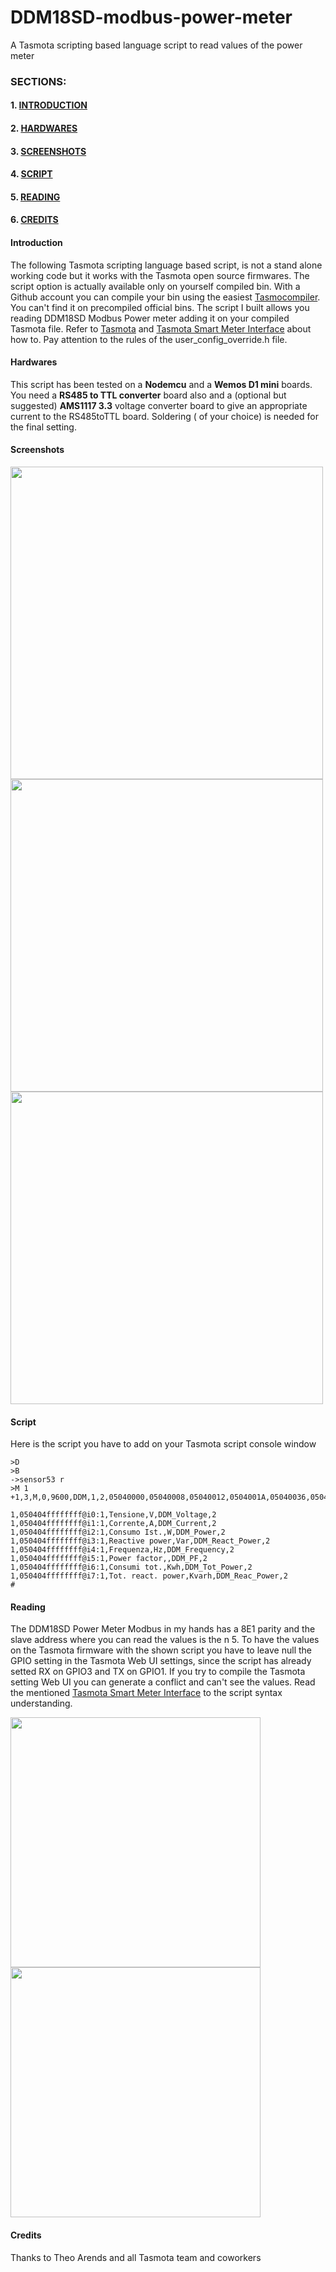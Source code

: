 # DDM18SD-modbus-power-meter
A Tasmota scripting based language script to read values of the power meter
### SECTIONS:

#### 1. [INTRODUCTION](#Introduction)
#### 2. [HARDWARES](#Hardwares)
#### 3. [SCREENSHOTS](#Screenshots)
#### 4. [SCRIPT](#Script)
#### 5. [READING](#Reading)
#### 6. [CREDITS](#Credits)




#### <a name="Introduction"><a/>Introduction
  The following Tasmota scripting language based script, is not a stand alone working code but it works with the Tasmota open source firmwares. 
  The script option is actually available only on yourself compiled bin. With a Github account you can compile your bin using the easiest
  [Tasmocompiler](https://gitpod.io/#https://github.com/benzino77/tasmocompiler). You can't find it on precompiled official bins.
  The script I built allows you reading DDM18SD Modbus Power meter adding it on your compiled Tasmota file.
  Refer to [Tasmota](https://tasmota.github.io/docs/Smart-Meter-Interface/) and
  [Tasmota Smart Meter Interface](https://docs.github.com/en/get-started/writing-on-github/getting-started-with-writing-and-formatting-on-github/basic-writing-and-formatting-syntax#section-links) 
  about how to. Pay attention to the rules of the user_config_override.h file.
  
#### <a name="Hardwares"><a/>Hardwares
  This script has been tested on a **Nodemcu** and a **Wemos D1 mini** boards. You need a **RS485 to TTL converter** board also and a (optional but suggested) **AMS1117 3.3** voltage converter board to give an appropriate current to the RS485toTTL board. Soldering ( of your choice) is needed for the final setting.
  
#### <a name="Screenshots"><a/>Screenshots 
  <img src="https://user-images.githubusercontent.com/75567026/164746722-c983da6b-3b11-47bc-bb9a-9824650caf2c.jpg" width="500">
  <img src="https://user-images.githubusercontent.com/75567026/164745787-a0a66f68-b61d-41fa-8d1b-3e98f7a7efd5.jpg" width="500">
  <img src="https://user-images.githubusercontent.com/75567026/164745995-3457348d-3092-4550-80b0-f86f6e2d4e27.jpg" width="500">
   
#### <a name="Script"><a/>Script
  Here is the script you have to add on your Tasmota script console window
  ```
>D  
>B  
->sensor53 r
>M 1  
+1,3,M,0,9600,DDM,1,2,05040000,05040008,05040012,0504001A,05040036,0504002A,05040100,05040400

1,050404ffffffff@i0:1,Tensione,V,DDM_Voltage,2  
1,050404ffffffff@i1:1,Corrente,A,DDM_Current,2  
1,050404ffffffff@i2:1,Consumo Ist.,W,DDM_Power,2
1,050404ffffffff@i3:1,Reactive power,Var,DDM_React_Power,2
1,050404ffffffff@i4:1,Frequenza,Hz,DDM_Frequency,2 
1,050404ffffffff@i5:1,Power factor,,DDM_PF,2
1,050404ffffffff@i6:1,Consumi tot.,Kwh,DDM_Tot_Power,2
1,050404ffffffff@i7:1,Tot. react. power,Kvarh,DDM_Reac_Power,2
#
```  
  
#### <a name="Reading"><a/>Reading
  
  The DDM18SD Power Meter Modbus in my hands has a 8E1 parity and the slave address where you can read the values is the n 5. To have the values on the Tasmota firmware with the shown script you have to leave null the GPIO setting in the Tasmota Web UI settings, since the script has already setted RX on GPIO3 and TX on GPIO1. If you try to compile the Tasmota setting Web UI you can generate a conflict and can't see the values. Read the mentioned [Tasmota Smart Meter Interface](https://docs.github.com/en/get-started/writing-on-github/getting-started-with-writing-and-formatting-on-github/basic-writing-and-formatting-syntax#section-links) to the script syntax understanding.
  
  <img src="https://user-images.githubusercontent.com/75567026/164883354-569c51d7-3060-45a9-9fc7-96226a6581ee.jpg" width="400">
 
  <img src="https://user-images.githubusercontent.com/75567026/164753907-0086fbd6-8f4e-40a4-8f9c-267d56f569cd.jpg" width="400">
   
#### <a name="Credits"><a/>Credits
  Thanks to Theo Arends and all Tasmota team and coworkers
